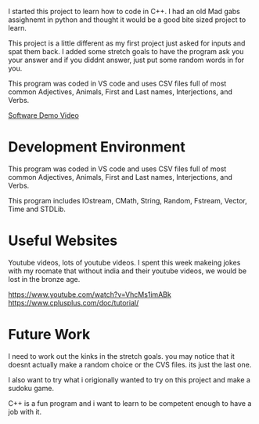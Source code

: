 I started this project to learn how to code in C++. I had an old Mad gabs assighnemt in python and thought it would be a good bite sized project to learn.

This project is a little different as my first project just asked for inputs and spat them back. I added some stretch goals to have the program ask you your answer and if you diddnt answer, just put some random words in for you.

This program was coded in VS code and uses CSV files full of most common Adjectives, Animals, First and Last names, Interjections, and Verbs.


[Software Demo Video](https://www.youtube.com/watch?v=NWcTs1imBBk)

# Development Environment

This program was coded in VS code and uses CSV files full of most common Adjectives, Animals, First and Last names, Interjections, and Verbs.


This program includes IOstream, CMath, String, Random, Fstream, Vector, Time and STDLib.

# Useful Websites
Youtube videos, lots of youtube videos. I spent this week makeing jokes with my roomate that without india and their youtube videos, we would be lost in the bronze age.

https://www.youtube.com/watch?v=VhcMs1imABk
https://www.cplusplus.com/doc/tutorial/

# Future Work

I need to work out the kinks in the stretch goals. you may notice that it doesnt actually make a random choice or the CVS files. its just the last one.

I also want to try what i origionally wanted to try on this project and make a sudoku game.

C++ is a fun program and i want to learn to be competent enough to have a job with it.